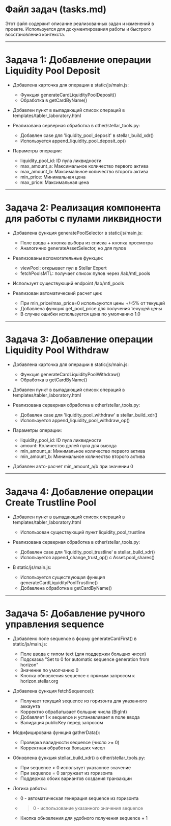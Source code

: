 # Файл задач (tasks.md)

Этот файл содержит описание реализованных задач и изменений в проекте.
Используется для документирования работы и быстрого восстановления контекста.

---

# Задача 1: Добавление операции Liquidity Pool Deposit

- Добавлена карточка для операции в static/js/main.js:
  - Функция generateCardLiquidityPoolDeposit()
  - Обработка в getCardByName()

- Добавлен пункт в выпадающий список операций в templates/tabler_laboratory.html

- Реализована серверная обработка в other/stellar_tools.py:
  - Добавлен case для 'liquidity_pool_deposit' в stellar_build_xdr()
  - Используется append_liquidity_pool_deposit_op()

- Параметры операции:
  - liquidity_pool_id: ID пула ликвидности
  - max_amount_a: Максимальное количество первого актива
  - max_amount_b: Максимальное количество второго актива
  - min_price: Минимальная цена
  - max_price: Максимальная цена

---

# Задача 2: Реализация компонента для работы с пулами ликвидности

- Добавлена функция generatePoolSelector в static/js/main.js:
  - Поле ввода + кнопка выбора из списка + кнопка просмотра
  - Аналогично generateAssetSelector, но для пулов

- Реализованы вспомогательные функции:
  - viewPool: открывает пул в Stellar Expert
  - fetchPoolsMTL: получает список пулов через /lab/mtl_pools

- Использует существующий endpoint /lab/mtl_pools

- Реализован автоматический расчет цен:
  - При min_price/max_price=0 используются цены +/-5% от текущей
  - Добавлена функция get_pool_price для получения текущей цены
  - В случае ошибки используется цена по умолчанию 1.0


---

# Задача 3: Добавление операции Liquidity Pool Withdraw

- Добавлена карточка для операции в static/js/main.js:
  - Функция generateCardLiquidityPoolWithdraw()
  - Обработка в getCardByName()

- Добавлен пункт в выпадающий список операций в templates/tabler_laboratory.html

- Реализована серверная обработка в other/stellar_tools.py:
  - Добавлен case для 'liquidity_pool_withdraw' в stellar_build_xdr()
  - Используется append_liquidity_pool_withdraw_op()

- Параметры операции:
  - liquidity_pool_id: ID пула ликвидности
  - amount: Количество долей пула для вывода
  - min_amount_a: Минимальное количество первого актива
  - min_amount_b: Минимальное количество второго актива

- Добавлен авто-расчет min_amount_a/b при значении 0

---

# Задача 4: Добавление операции Create Trustline Pool

- Добавлен пункт в выпадающий список операций в templates/tabler_laboratory.html
  - Использован существующий пункт liquidity_pool_trustline

- Реализована серверная обработка в other/stellar_tools.py:
  - Добавлен case для 'liquidity_pool_trustline' в stellar_build_xdr()
  - Используется append_change_trust_op() с Asset.pool_shares()

- В static/js/main.js:
  - Используется существующая функция generateCardLiquidityPoolTrustline()
  - Добавлена обработка в getCardByName()

---

# Задача 5: Добавление ручного управления sequence

- Добавлено поле sequence в форму generateCardFirst() в static/js/main.js:
  - Поле ввода с типом text (для поддержки больших чисел)
  - Подсказка "Set to 0 for automatic sequence generation from horizon"
  - Значение по умолчанию 0
  - Кнопка обновления sequence с прямым запросом к horizon.stellar.org

- Добавлена функция fetchSequence():
  - Получает текущий sequence из горизонта для указанного аккаунта
  - Корректно обрабатывает большие числа (BigInt)
  - Добавляет 1 к sequence и устанавливает в поле ввода
  - Валидация publicKey перед запросом

- Модифицирована функция gatherData():
  - Проверка валидности sequence (число >= 0)
  - Корректная обработка больших чисел

- Обновлена функция stellar_build_xdr() в other/stellar_tools.py:
  - При sequence > 0 использует указанное значение
  - При sequence = 0 загружает из горизонта
  - Поддержка обоих вариантов создания транзакции

- Логика работы:
  - 0 - автоматическая генерация sequence из горизонта
  - >0 - использование указанного значения sequence
  - Кнопка обновления для удобного получения sequence + 1

